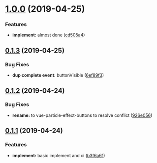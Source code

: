 <a name="1.0.0"></a>
# [1.0.0](https://github.com/dreambo8563/vue-particle-effect-buttons/compare/v0.1.3...v1.0.0) (2019-04-25)


### Features

* **implement:** almost done ([cd505a4](https://github.com/dreambo8563/vue-particle-effect-buttons/commit/cd505a4))



<a name="0.1.3"></a>
## [0.1.3](https://github.com/dreambo8563/vue-particle-effect-buttons/compare/v0.1.2...v0.1.3) (2019-04-25)


### Bug Fixes

* **dup complete event:** buttonVisible ([6ef89f3](https://github.com/dreambo8563/vue-particle-effect-buttons/commit/6ef89f3))



<a name="0.1.2"></a>
## [0.1.2](https://github.com/dreambo8563/vue-particle-effect-buttons/compare/v0.1.1...v0.1.2) (2019-04-24)


### Bug Fixes

* **rename:** to vue-particle-effect-buttons to resolve conflict ([926e056](https://github.com/dreambo8563/vue-particle-effect-buttons/commit/926e056))



<a name="0.1.1"></a>
## [0.1.1](https://github.com/dreambo8563/vue-particle-effect-buttons/compare/b3f6a61...v0.1.1) (2019-04-24)


### Features

* **implement:** basic implement and ci ([b3f6a61](https://github.com/dreambo8563/vue-particle-effect-buttons/commit/b3f6a61))



